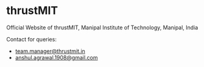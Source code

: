 # thrustMIT

Official Website of thrustMIT, Manipal Institute of Technology, Manipal, India

Contact for queries:

* [team.manager@thrustmit.in](mailto:team.manager@thrustmit.in)
* [anshul.agrawal.1908@gmail.com](mailto:anshul.agrawal.1908@gmail.com)
